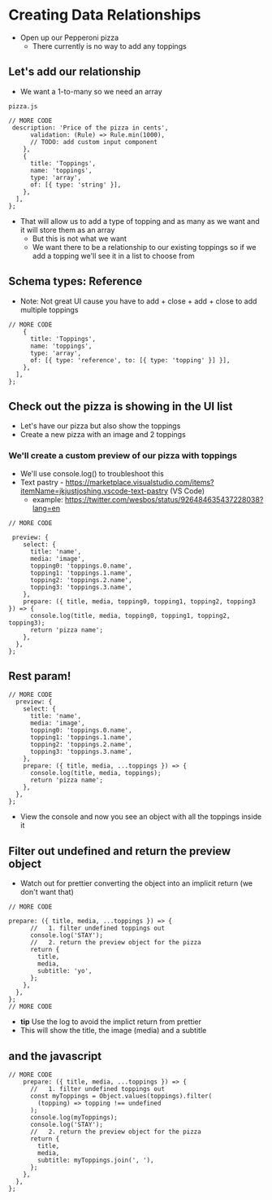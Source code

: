 # Creating Data Relationships
* Open up our Pepperoni pizza
    - There currently is no way to add any toppings

## Let's add our relationship
* We want a 1-to-many so we need an array

`pizza.js`

```
// MORE CODE
 description: 'Price of the pizza in cents',
      validation: (Rule) => Rule.min(1000),
      // TODO: add custom input component
    },
    {
      title: 'Toppings',
      name: 'toppings',
      type: 'array',
      of: [{ type: 'string' }],
    },
  ],
};
```

* That will allow us to add a type of topping and as many as we want and it will store them as an array
    - But this is not what we want
    - We want there to be a relationship to our existing toppings so if we add a topping we'll see it in a list to choose from

## Schema types: Reference
* Note: Not great UI cause you have to add + close + add + close to add multiple toppings

```
// MORE CODE
    {
      title: 'Toppings',
      name: 'toppings',
      type: 'array',
      of: [{ type: 'reference', to: [{ type: 'topping' }] }],
    },
  ],
};
```

## Check out the pizza is showing in the UI list
* Let's have our pizza but also show the toppings
* Create a new pizza with an image and 2 toppings

### We'll create a custom preview of our pizza with toppings
* We'll use console.log() to troubleshoot this
* Text pastry - https://marketplace.visualstudio.com/items?itemName=jkjustjoshing.vscode-text-pastry (VS Code)
    - example: https://twitter.com/wesbos/status/926484635437228038?lang=en

```
// MORE CODE

 preview: {
    select: {
      title: 'name',
      media: 'image',
      topping0: 'toppings.0.name',
      topping1: 'toppings.1.name',
      topping2: 'toppings.2.name',
      topping3: 'toppings.3.name',
    },
    prepare: ({ title, media, topping0, topping1, topping2, topping3 }) => {
      console.log(title, media, topping0, topping1, topping2, topping3);
      return 'pizza name';
    },
  },
};
```

## Rest param!
```
// MORE CODE
  preview: {
    select: {
      title: 'name',
      media: 'image',
      topping0: 'toppings.0.name',
      topping1: 'toppings.1.name',
      topping2: 'toppings.2.name',
      topping3: 'toppings.3.name',
    },
    prepare: ({ title, media, ...toppings }) => {
      console.log(title, media, toppings);
      return 'pizza name';
    },
  },
};
```

* View the console and now you see an object with all the toppings inside it

## Filter out undefined and return the preview object
* Watch out for prettier converting the object into an implicit return (we don't want that)

```
// MORE CODE

prepare: ({ title, media, ...toppings }) => {
      //   1. filter undefined toppings out
      console.log('STAY');
      //   2. return the preview object for the pizza
      return {
        title,
        media,
        subtitle: 'yo',
      };
    },
  },
};
// MORE CODE
```

* **tip** Use the log to avoid the implict return from prettier
* This will show the title, the image (media) and a subtitle

## and the javascript
```
// MORE CODE
    prepare: ({ title, media, ...toppings }) => {
      //   1. filter undefined toppings out
      const myToppings = Object.values(toppings).filter(
        (topping) => topping !== undefined
      );
      console.log(myToppings);
      console.log('STAY');
      //   2. return the preview object for the pizza
      return {
        title,
        media,
        subtitle: myToppings.join(', '),
      };
    },
  },
};
```
